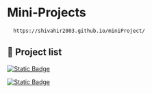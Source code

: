 # Mini-Projects

```bash
  https://shivahir2003.github.io/miniProject/
```

## 📃 Project list

[![Static Badge](https://img.shields.io/badge/Home-blue?style=for-the-badge&logo=homeadvisor&logoColor=black&labelColor=white&color=black)
](https://shivahir2003.github.io/miniProject/)



[![Static Badge](https://img.shields.io/badge/TaskManager-blue?style=for-the-badge&logo=dask&logoColor=black&labelColor=white&color=black)
](https://shivahir2003.github.io/miniProject/task-manager/task.html)


